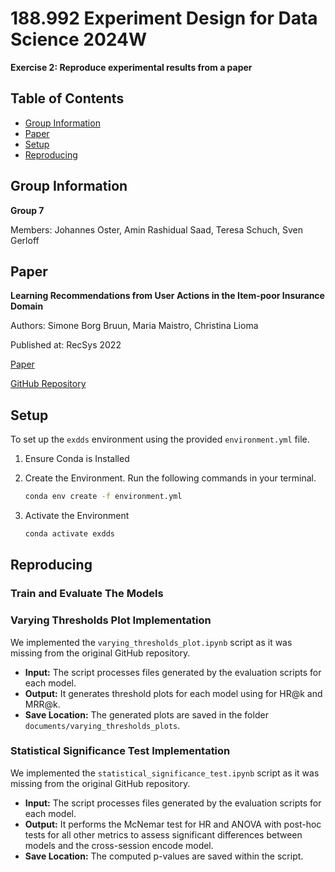 # 188.992 Experiment Design for Data Science 2024W
**Exercise 2: Reproduce experimental results from a paper**

## Table of Contents
- [Group Information](#group-information)
- [Paper](#paper)
- [Setup](#setup)
- [Reproducing](#reproducing)

## Group Information
**Group 7**

Members: Johannes Oster, Amin Rashidual Saad, Teresa Schuch, Sven Gerloff

## Paper
**Learning Recommendations from User Actions in the Item-poor Insurance Domain**

Authors: Simone Borg Bruun, Maria Maistro, Christina Lioma  

Published at: RecSys 2022

[Paper](https://doi.org/10.1145/3523227.3546775)

[GitHub Repository](https://github.com/simonebbruun/cross-sessions_RS)

## Setup

To set up the `exdds` environment using the provided `environment.yml` file.

1. Ensure Conda is Installed

2. Create the Environment. Run the following commands in your terminal.

   ```bash
   conda env create -f environment.yml

3. Activate the Environment

   ```bash
   conda activate exdds

## Reproducing

### Train and Evaluate The Models

### Varying Thresholds Plot Implementation

We implemented the `varying_thresholds_plot.ipynb` script as it was missing from the original GitHub repository.

- **Input:** The script processes files generated by the evaluation scripts for each model.
- **Output:** It generates threshold plots for each model using for HR@k and MRR@k.
- **Save Location:** The generated plots are saved in the folder `documents/varying_thresholds_plots`.

### Statistical Significance Test Implementation

We implemented the `statistical_significance_test.ipynb` script as it was missing from the original GitHub repository.

- **Input:** The script processes files generated by the evaluation scripts for each model.
- **Output:** It performs the McNemar test for HR and ANOVA with post-hoc tests for all other metrics to assess significant differences between models and the cross-session encode model.
- **Save Location:** The computed p-values are saved within the script.

